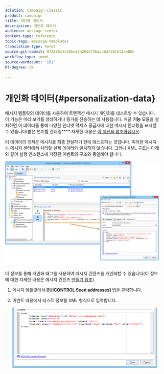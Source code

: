 ```yaml
---
solution: Campaign Classic
product: campaign
title: 개인화 데이터
description: 개인화 데이터
audience: message-center
content-type: reference
topic-tags: message-templates
translation-type: tm+mt
source-git-commit: 972885c3a38bcd3a260574bacbb3f507e11ae05b
workflow-type: tm+mt
source-wordcount: '151'
ht-degree: 3%

---
```



# 개인화 데이터{#personalization-data}

메시지 템플릿의 데이터를 사용하여 트랜잭션 메시지 개인화를 테스트할 수 있습니다. 이 기능은 미리 보기를 생성하거나 증거를 전송하는 데 사용됩니다. 배달 **기능** 모듈을 설치하면 이 데이터를 통해 다양한 인터넷 액세스 공급자에 대한 메시지 렌더링을 표시할 수 있습니다(받은 편지함 렌더링&#x200B;****:자세한 내용은 [이 섹션을 참조하십시오](../../delivery/using/inbox-rendering.md).

이 데이터의 목적은 메시지를 최종 전달하기 전에 테스트하는 것입니다. 이러한 메시지는 메시지 센터에서 처리할 실제 데이터와 일치하지 않습니다. 그러나 XML 구조는 아래와 같이 실행 인스턴스에 저장된 이벤트의 구조와 동일해야 합니다.

![](assets/messagecenter_create_custo_006.png)

이 정보를 통해 개인화 태그를 사용하여 메시지 컨텐츠를 개인화할 수 있습니다(이 정보에 대한 자세한 내용은 메시지 컨텐츠 [만들기 참조](../../message-center/using/creating-message-content.md)).

1. 메시지 템플릿에서 **[!UICONTROL Seed addresses]** 탭을 클릭합니다.
1. 이벤트 내용에서 테스트 정보를 XML 형식으로 입력합니다.

   ![](assets/messagecenter_create_custo_001.png)
